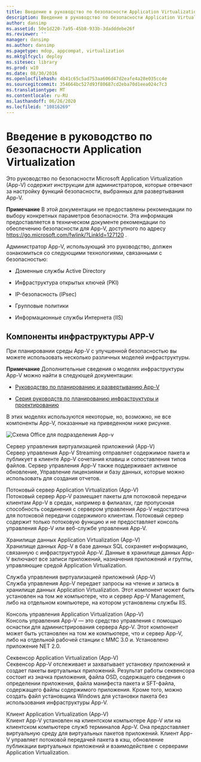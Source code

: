 ```yaml
---
title: Введение в руководство по безопасности Application Virtualization
description: Введение в руководство по безопасности Application Virtualization
author: dansimp
ms.assetid: 50e1d220-7a95-45b8-933b-3dadddebe26f
ms.reviewer: ''
manager: dansimp
ms.author: dansimp
ms.pagetype: mdop, appcompat, virtualization
ms.mktglfcycl: deploy
ms.sitesec: library
ms.prod: w10
ms.date: 08/30/2016
ms.openlocfilehash: 4b41c65c5ad753aa606d47d2eafe4a28e035cc4e
ms.sourcegitcommit: 354664bc527d93f80687cd2eba70d1eea024c7c3
ms.translationtype: MT
ms.contentlocale: ru-RU
ms.lasthandoff: 06/26/2020
ms.locfileid: "10816269"
---
```

# Введение в руководство по безопасности Application Virtualization


Это руководство по безопасности Microsoft Application Virtualization (App-V) содержит инструкции для администраторов, которые отвечают за настройку функций безопасности, выбранных для развертывания App-V.

**Примечание**  В этой документации не предоставлены рекомендации по выбору конкретных параметров безопасности. Эта информация предоставляется в техническом документе рекомендации по обеспечению безопасности для App-V, доступного по адресу <https://go.microsoft.com/fwlink/?LinkId=127120> .

 

Администратор App-V, использующий это руководство, должен ознакомиться со следующими технологиями, связанными с безопасностью:

-   Доменные службы Active Directory

-   Инфраструктура открытых ключей (PKI)

-   IP-безопасность (IPsec)

-   Групповые политики

-   Информационные службы Интернета (IIS)

## Компоненты инфраструктуры APP-V


При планировании среды App-V с улучшенной безопасностью вы можете использовать несколько различных моделей инфраструктуры.

**Примечание**  Дополнительные сведения о моделях инфраструктуры App-V можно найти в следующей документации:

-   [Руководство по планированию и развертыванию App-V](https://go.microsoft.com/fwlink/?LinkId=122063)

-   [Серия руководств по планированию инфраструктуры и проектированию](https://go.microsoft.com/fwlink/?LinkId=151986)

 

В этих моделях используются некоторые, но, возможно, не все компоненты App-V, показанные на приведенном ниже рисунке.

![Схема Office для подразделения App-v](images/appvbranchoffices.gif)

<a href="" id="application-virtualization--app-v--management-server"></a>Сервер управления виртуализацией приложений (App-V)  
Сервер управления App-V Streaming отправляет содержимое пакета и публикует в клиенте App-V сочетания клавиш и сопоставления типов файлов. Сервер управления App-V также поддерживает активное обновление, Управление лицензиями и базу данных, которые можно использовать для создания отчетов.

<a href="" id="application-virtualization--app-v--streaming-server"></a>Потоковый сервер Application Virtualization (App-V)  
Потоковый сервер App-V размещает пакеты для потоковой передачи клиентам App-V в средах, например в филиалах, где пропускная способность соединения с сервером управления App-V недостаточна для потоковой передачи содержимого клиентам. Потоковый сервер содержит только потоковую функцию и не предоставляет консоль управления App-V или веб-службе управления App-V.

<a href="" id="application-virtualization--app-v--data-store"></a>Хранилище данных Application Virtualization (App-V)  
Хранилище данных App-V в базе данных SQL сохраняет информацию, связанную с инфраструктурой App-V. Данные в хранилище данных App-V включают все записи приложений, назначения приложений и группы, управляющие средой Application Virtualization.

<a href="" id="application-virtualization--app-v--management-service"></a>Служба управления виртуализацией приложений (App-V)  
Служба управления App-V передает запросы на чтение и запись в хранилище данных Application Virtualization. Этот компонент может быть установлен на том же компьютере, что и сервер App-V Management, либо на отдельном компьютере, на котором установлены службы IIS.

<a href="" id="application-virtualization--app-v--management-console"></a>Консоль управления Application Virtualization (App-V)  
Консоль управления App-V — это средство управления с помощью оснастки для администрирования сервера App-V. Этот компонент может быть установлен на том же компьютере, что и сервер App-V, либо на отдельной рабочей станции с MMC 3.0 и. Установлено приложение NET 2.0.

<a href="" id="application-virtualization--app-v--sequencer"></a>Секвенсор Application Virtualization (App-V)  
Секвенсор App-V отслеживает и захватывает установку приложений и создает пакеты виртуальных приложений. Результат работы секвенсора состоит из значка приложения, файла OSD, содержащего сведения о определении приложения, файла манифеста пакета и SFT-файла, содержащего файлы содержимого приложения. Кроме того, можно создать файл установщика Windows для установки пакета без использования инфраструктуры App-V.

<a href="" id="application-virtualization--app-v--client"></a>Клиент Application Virtualization (App-V)  
Клиент App-V установлен на клиентском компьютере App-V или на клиентском компьютере служб терминалов App-V. Она предоставляет виртуальную среду для виртуальных пакетов приложений. Клиент App-V управляет потоковой передачей пакета в кэш, обновление публикации виртуальных приложений и взаимодействие с серверами Application Virtualization.

 

 





